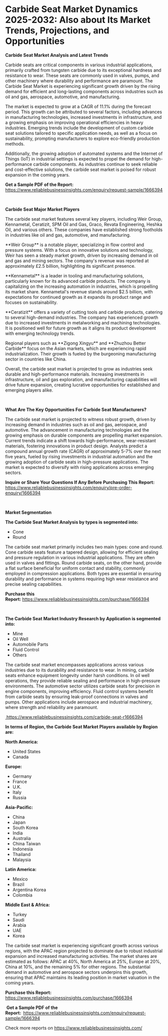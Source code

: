 <p><h1>Carbide Seat Market Dynamics 2025-2032: Also about Its Market Trends, Projections, and Opportunities</h1></p><p><strong>Carbide Seat Market Analysis and Latest Trends</strong></p>
<p><p>Carbide seats are critical components in various industrial applications, primarily crafted from tungsten carbide due to its exceptional hardness and resistance to wear. These seats are commonly used in valves, pumps, and other machinery where durability and performance are paramount. The Carbide Seat Market is experiencing significant growth driven by the rising demand for efficient and long-lasting components across industries such as oil and gas, aerospace, automotive, and manufacturing.</p><p>The market is expected to grow at a CAGR of 11.1% during the forecast period. This growth can be attributed to several factors, including advances in manufacturing technologies, increased investments in infrastructure, and a growing emphasis on improving operational efficiencies in heavy industries. Emerging trends include the development of custom carbide seat solutions tailored to specific application needs, as well as a focus on sustainability, prompting manufacturers to explore eco-friendly production methods.</p><p>Additionally, the growing adoption of automated systems and the Internet of Things (IoT) in industrial settings is expected to propel the demand for high-performance carbide components. As industries continue to seek reliable and cost-effective solutions, the carbide seat market is poised for robust expansion in the coming years.</p></p>
<p><strong>Get a Sample PDF of the Report:&nbsp;</strong> <a href="https://www.reliablebusinessinsights.com/enquiry/request-sample/1666394?utm_campaign=2099&utm_medium=2&utm_source=Github&utm_content=ia&utm_term=11042025&utm_id=carbide-seat">https://www.reliablebusinessinsights.com/enquiry/request-sample/1666394</a></p>
<p>&nbsp;</p>
<p><strong>Carbide Seat Major Market Players</strong></p>
<p><p>The carbide seat market features several key players, including Weir Group, Kennametal, Ceratizit, SPM Oil and Gas, Graco, Revata Engineering, Heshka Oil, and various others. These companies have established strong footholds in industries like oil and gas, automotive, and manufacturing.</p><p>**Weir Group** is a notable player, specializing in flow control and pressure systems. With a focus on innovative solutions and technology, Weir has seen a steady market growth, driven by increasing demand in oil and gas and mining sectors. The company's revenue was reported at approximately £2.5 billion, highlighting its significant presence.</p><p>**Kennametal** is a leader in tooling and manufacturing solutions, particularly known for its advanced carbide products. The company is capitalizing on the increasing automation in industries, which is propelling its market share. Kennametal's revenue stands around $2.5 billion, with expectations for continued growth as it expands its product range and focuses on sustainability.</p><p>**Ceratizit** offers a variety of cutting tools and carbide products, catering to several high-demand industries. The company has experienced growth due to increased investments in metalworking and machining technologies. It is positioned well for future growth as it aligns its product development with emerging technology trends.</p><p>Regional players such as **Zigong Xingyu** and **Zhuzhou Better Carbide** focus on the Asian markets, which are experiencing rapid industrialization. Their growth is fueled by the burgeoning manufacturing sector in countries like China.</p><p>Overall, the carbide seat market is projected to grow as industries seek durable and high-performance materials. Increasing investments in infrastructure, oil and gas exploration, and manufacturing capabilities will drive future expansion, creating lucrative opportunities for established and emerging players alike.</p></p>
<p>&nbsp;</p>
<p><strong>What Are The Key Opportunities For Carbide Seat Manufacturers?</strong></p>
<p><p>The carbide seat market is projected to witness robust growth, driven by increasing demand in industries such as oil and gas, aerospace, and automotive. The advancement in manufacturing technologies and the growing emphasis on durable components are propelling market expansion. Current trends indicate a shift towards high-performance, wear-resistant materials, fostering innovations in product design. Analysts predict a compound annual growth rate (CAGR) of approximately 5-7% over the next five years, fueled by rising investments in industrial automation and the growing adoption of carbide seats in high-pressure applications. The market is expected to diversify with rising applications across emerging sectors.</p></p>
<p><strong>Inquire or Share Your Questions If Any Before Purchasing This Report:</strong> <a href="https://www.reliablebusinessinsights.com/enquiry/pre-order-enquiry/1666394?utm_campaign=2099&utm_medium=2&utm_source=Github&utm_content=ia&utm_term=11042025&utm_id=carbide-seat">https://www.reliablebusinessinsights.com/enquiry/pre-order-enquiry/1666394</a></p>
<p>&nbsp;</p>
<p><strong>Market Segmentation</strong></p>
<p><strong>The Carbide Seat Market Analysis by types is segmented into:</strong></p>
<p><ul><li>Cone</li><li>Round</li></ul></p>
<p><p>The carbide seat market primarily includes two main types: cone and round. Cone carbide seats feature a tapered design, allowing for efficient sealing and pressure regulation in various industrial applications. They are often used in valves and fittings. Round carbide seats, on the other hand, provide a flat surface beneficial for uniform contact and stability, commonly employed in compression applications. Both types are essential in ensuring durability and performance in systems requiring high wear resistance and precise sealing capabilities.</p></p>
<p><strong>Purchase this Report:&nbsp;</strong><a href="https://www.reliablebusinessinsights.com/purchase/1666394?utm_campaign=2099&utm_medium=2&utm_source=Github&utm_content=ia&utm_term=11042025&utm_id=carbide-seat">https://www.reliablebusinessinsights.com/purchase/1666394</a></p>
<p>&nbsp;</p>
<p><strong>The Carbide Seat Market Industry Research by Application is segmented into:</strong></p>
<p><ul><li>Mine</li><li>Oil Well</li><li>Automobile Parts</li><li>Fluid Control</li><li>Others</li></ul></p>
<p><p>The carbide seat market encompasses applications across various industries due to its durability and resistance to wear. In mining, carbide seats enhance equipment longevity under harsh conditions. In oil well operations, they provide reliable sealing and performance in high-pressure environments. The automotive sector utilizes carbide seats for precision in engine components, improving efficiency. Fluid control systems benefit from carbide seats by ensuring leak-proof connections in valves and pumps. Other applications include aerospace and industrial machinery, where strength and reliability are paramount.</p></p>
<p><a href="https://www.reliablebusinessinsights.com/carbide-seat-r1666394?utm_campaign=2099&utm_medium=2&utm_source=Github&utm_content=ia&utm_term=11042025&utm_id=carbide-seat">&nbsp;https://www.reliablebusinessinsights.com/carbide-seat-r1666394</a></p>
<p><strong>In terms of Region, the Carbide Seat Market Players available by Region are:</strong></p>
<p>
    <p> <strong> North America: </strong>
        <ul>
            <li>United States</li>
            <li>Canada</li>
        </ul>
        </p> 
    <p> <strong> Europe: </strong>
        <ul>
            <li>Germany</li>
            <li>France</li>
            <li>U.K.</li>
            <li>Italy</li>
            <li>Russia</li>
        </ul>
        </p> 
    <p> <strong> Asia-Pacific: </strong>
        <ul>
            <li>China</li>
            <li>Japan</li>
            <li>South Korea</li>
            <li>India</li>
            <li>Australia</li>
            <li>China Taiwan</li>
            <li>Indonesia</li>
            <li>Thailand</li>
            <li>Malaysia</li>
        </ul>
        </p> 
    <p> <strong> Latin America: </strong>
        <ul>
            <li>Mexico</li>
            <li>Brazil</li>
            <li>Argentina Korea</li>
            <li>Colombia</li>
        </ul>
        </p> 
    <p> <strong> Middle East & Africa: </strong>
        <ul>
            <li>Turkey</li>
            <li>Saudi</li>
            <li>Arabia</li>
            <li>UAE</li>
            <li>Korea</li>
        </ul>
    </p>
    </p>
<p><p>The carbide seat market is experiencing significant growth across various regions, with the APAC region projected to dominate due to robust industrial expansion and increased manufacturing activities. The market shares are estimated as follows: APAC at 40%, North America at 25%, Europe at 20%, China at 10%, and the remaining 5% for other regions. The substantial demand in automotive and aerospace sectors underpins this growth, ensuring that APAC maintains its leading position in market valuation in the coming years.</p></p>
<p><strong>Purchase this Report: </strong><a href="https://www.reliablebusinessinsights.com/purchase/1666394?utm_campaign=2099&utm_medium=2&utm_source=Github&utm_content=ia&utm_term=11042025&utm_id=carbide-seat">https://www.reliablebusinessinsights.com/purchase/1666394</a></p>
<p>&nbsp;<strong>Get a Sample PDF of the Report:&nbsp;&nbsp;</strong><a href="https://www.reliablebusinessinsights.com/enquiry/request-sample/1666394?utm_campaign=2099&utm_medium=2&utm_source=Github&utm_content=ia&utm_term=11042025&utm_id=carbide-seat">https://www.reliablebusinessinsights.com/enquiry/request-sample/1666394</a></p>
<p><strong></strong></p>
<p>Check more reports on <a href="https://www.reliablebusinessinsights.com/?utm_campaign=2099&utm_medium=2&utm_source=Github&utm_content=ia&utm_term=11042025&utm_id=carbide-seat">https://www.reliablebusinessinsights.com/</a></p>
